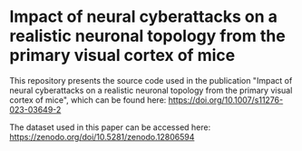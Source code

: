 # Impact of neural cyberattacks on a realistic neuronal topology from the primary visual cortex of mice

This repository presents the source code used in the publication "Impact of neural cyberattacks on a realistic neuronal topology from the primary visual cortex of mice", which can be found here: https://doi.org/10.1007/s11276-023-03649-2

The dataset used in this paper can be accessed here: https://zenodo.org/doi/10.5281/zenodo.12806594

